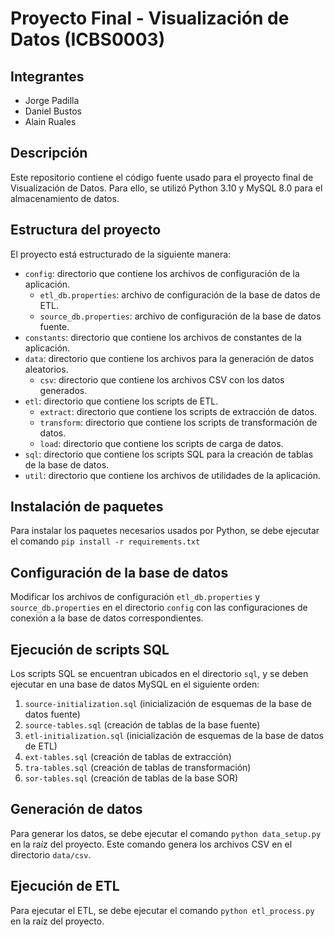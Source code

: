 # Proyecto Final - Visualización de Datos (ICBS0003)

## Integrantes

- Jorge Padilla
- Daniel Bustos
- Alain Ruales

## Descripción

Este repositorio contiene el código fuente usado para el proyecto final de Visualización de Datos. Para ello, se utilizó Python 3.10 y MySQL 8.0 para el almacenamiento de datos.

## Estructura del proyecto

El proyecto está estructurado de la siguiente manera:
- `config`: directorio que contiene los archivos de configuración de la aplicación.
  - `etl_db.properties`: archivo de configuración de la base de datos de ETL.
  - `source_db.properties`: archivo de configuración de la base de datos fuente.
- `constants`: directorio que contiene los archivos de constantes de la aplicación.
- `data`: directorio que contiene los archivos para la generación de datos aleatorios.
  - `csv`: directorio que contiene los archivos CSV con los datos generados.
- `etl`: directorio que contiene los scripts de ETL.
  - `extract`: directorio que contiene los scripts de extracción de datos.
  - `transform`: directorio que contiene los scripts de transformación de datos.
  - `load`: directorio que contiene los scripts de carga de datos.
- `sql`: directorio que contiene los scripts SQL para la creación de tablas de la base de datos.
- `util`: directorio que contiene los archivos de utilidades de la aplicación.

## Instalación de paquetes

Para instalar los paquetes necesarios usados por Python, se debe ejecutar el comando `pip install -r requirements.txt`

## Configuración de la base de datos

Modificar los archivos de configuración `etl_db.properties` y `source_db.properties` en el directorio `config` con las configuraciones de conexión a la base de datos correspondientes.

## Ejecución de scripts SQL

Los scripts SQL se encuentran ubicados en el directorio `sql`, y se deben ejecutar en una base de datos MySQL en el siguiente orden:
1. `source-initialization.sql` (inicialización de esquemas de la base de datos fuente)
2. `source-tables.sql` (creación de tablas de la base fuente)
3. `etl-initialization.sql` (inicialización de esquemas de la base de datos de ETL)
4. `ext-tables.sql` (creación de tablas de extracción)
5. `tra-tables.sql` (creación de tablas de transformación)
6. `sor-tables.sql` (creación de tablas de la base SOR)

## Generación de datos	

Para generar los datos, se debe ejecutar el comando `python data_setup.py` en la raíz del proyecto. Este comando genera los archivos CSV en el directorio `data/csv`.

## Ejecución de ETL

Para ejecutar el ETL, se debe ejecutar el comando `python etl_process.py` en la raíz del proyecto.